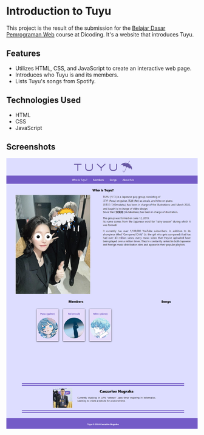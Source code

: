 # Introduction to Tuyu

This project is the result of the submission for the [Belajar Dasar Pemrograman Web](https://www.dicoding.com/academies/123) course at Dicoding. It's a website that introduces Tuyu.

## Features

- Utilizes HTML, CSS, and JavaScript to create an interactive web page.
- Introduces who Tuyu is and its members.
- Lists Tuyu's songs from Spotify.

## Technologies Used

- HTML
- CSS
- JavaScript

## Screenshots

![Web Screenshot](assets/images/website_ss.png)
